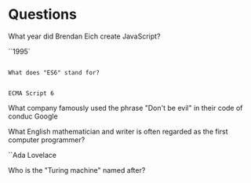 # Questions

What year did Brendan Eich create JavaScript?

``1995`



```

What does "ES6" stand for?


ECMA Script 6
```

What company famously used the phrase "Don't be evil" in their code of conduc
Google


What English mathematician and writer is often regarded as the first computer programmer?

``Ada Lovelace

Who is the "Turing machine" named after?



```
